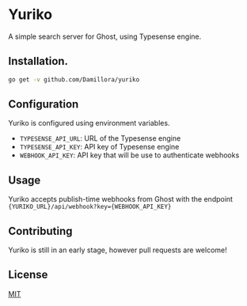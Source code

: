 # Yuriko

A simple search server for Ghost, using Typesense engine.

## Installation.

```bash
go get -v github.com/Damillora/yuriko
```

## Configuration

Yuriko is configured using environment variables.

* `TYPESENSE_API_URL`: URL of the Typesense engine
* `TYPESENSE_API_KEY`: API key of Typesense engine
* `WEBHOOK_API_KEY`: API key that will be use to authenticate webhooks

## Usage

Yuriko accepts publish-time webhooks from Ghost with the endpoint `{YURIKO_URL}/api/webhook?key={WEBHOOK_API_KEY}`

## Contributing

Yuriko is still in an early stage, however pull requests are welcome! 

## License
[MIT](https://choosealicense.com/licenses/mit/)